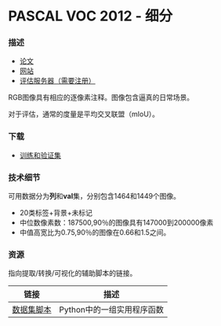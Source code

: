 # PASCAL VOC 2012 - 细分

### 描述

- [论文](https://link.springer.com/content/pdf/10.1007/s11263-009-0275-4.pdf)
- [网站](http://host.robots.ox.ac.uk/pascal/VOC/voc2012/htmldoc/devkit_doc.html#SECTION00060000000000000000)
- [评估服务器（需要注册）](http://host.robots.ox.ac.uk:8080/)

RGB图像具有相应的逐像素注释。图像包含逼真的日常场景。

对于评估，通常的度量是平均交叉联盟（mIoU）。

### 下载

- [训练和验证集](http://host.robots.ox.ac.uk/pascal/VOC/voc2012/VOCtrainval_11-May-2012.tar)

### 技术细节

可用数据分为**列**和**val**集，分别包含1464和1449个图像。

- 20类标签+背景+未标记
- 中位数像素数：187500,90％的图像具有147000到200000像素
- 中值高宽比为0.75,90％的图像在0.66和1.5之间。

### 资源

指向提取/转换/可视化的辅助脚本的链接。

| 链接                                                         | 描述                       |
| ------------------------------------------------------------ | -------------------------- |
| [数据集脚本](https://github.com/warmspringwinds/tf-image-segmentation/blob/master/tf_image_segmentation/utils/pascal_voc.py) | Python中的一组实用程序函数 |